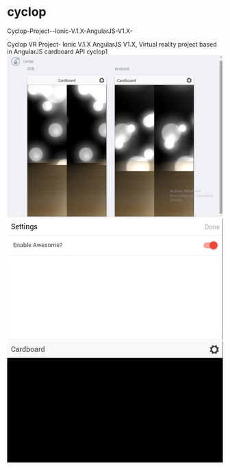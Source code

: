 # cyclop
Cyclop-Project--Ionic-V.1.X-AngularJS-V1.X-

Cyclop VR Project- Ionic V.1.X AngularJS V1.X, Virtual reality project based in AngularJS cardboard API
cyclop1
![](CyclopCardBoard2.png)
![](cyclop1.png)
![](cyclop2.png)
